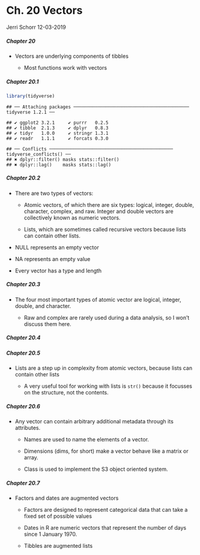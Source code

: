 Ch. 20 Vectors
================
Jerri Schorr
12-03-2019

##### **Chapter 20**

-   Vectors are underlying components of tibbles

    -   Most functions work with vectors

##### **Chapter 20.1**

``` r
library(tidyverse)
```

    ## ── Attaching packages ─────────────────────────────────────────── tidyverse 1.2.1 ──

    ## ✔ ggplot2 3.2.1     ✔ purrr   0.2.5
    ## ✔ tibble  2.1.3     ✔ dplyr   0.8.3
    ## ✔ tidyr   1.0.0     ✔ stringr 1.3.1
    ## ✔ readr   1.1.1     ✔ forcats 0.3.0

    ## ── Conflicts ────────────────────────────────────────────── tidyverse_conflicts() ──
    ## ✖ dplyr::filter() masks stats::filter()
    ## ✖ dplyr::lag()    masks stats::lag()

##### **Chapter 20.2**

-   There are two types of vectors:

    -   Atomic vectors, of which there are six types: logical, integer, double, character, complex, and raw. Integer and double vectors are collectively known as numeric vectors.

    -   Lists, which are sometimes called recursive vectors because lists can contain other lists.

-   NULL represents an empty vector
-   NA represents an empty value

-   Every vector has a type and length

##### **Chapter 20.3**

-   The four most important types of atomic vector are logical, integer, double, and character.

    -   Raw and complex are rarely used during a data analysis, so I won’t discuss them here.

##### **Chapter 20.4**

##### **Chapter 20.5**

-   Lists are a step up in complexity from atomic vectors, because lists can contain other lists

    -   A very useful tool for working with lists is `str()` because it focusses on the structure, not the contents.

##### **Chapter 20.6**

-   Any vector can contain arbitrary additional metadata through its attributes.

    -   Names are used to name the elements of a vector.

    -   Dimensions (dims, for short) make a vector behave like a matrix or array.

    -   Class is used to implement the S3 object oriented system.

##### **Chapter 20.7**

-   Factors and dates are augmented vectors

    -   Factors are designed to represent categorical data that can take a fixed set of possible values

    -   Dates in R are numeric vectors that represent the number of days since 1 January 1970.

    -   Tibbles are augmented lists

